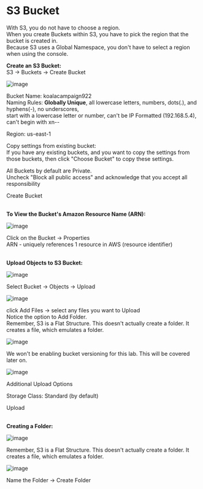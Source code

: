 # S3 Bucket

With S3, you do not have to choose a region. \
When you create Buckets within S3, you have to pick the region that the bucket is created in. \
Because S3 uses a Global Namespace, you don't have to select a region when using the console.

**Create an S3 Bucket:**\
S3 → Buckets → Create Bucket 

![image](https://user-images.githubusercontent.com/80132085/112653538-e82a8680-8e24-11eb-8ec3-4a3a4c33f512.png)

Bucket Name: koalacampaign922 \
Naming Rules: **Globally Unique**, all lowercase letters, numbers, dots(.), and hyphens(-), no underscores, \
start with a lowercase letter or number, can't be IP Formatted (192.168.5.4), can't begin with xn--

Region: us-east-1 

Copy settings from existing bucket: \
If you have any existing buckets, and you want to copy the settings from those buckets, then click "Choose Bucket" to copy these settings.

All Buckets by default are Private. \
Uncheck "Block all public access" and acknowledge that you accept all responsibility

Create Bucket

\
**To View the Bucket's Amazon Resource Name (ARN):**

![image](https://user-images.githubusercontent.com/80132085/112653438-ccbf7b80-8e24-11eb-8856-f27a3dc8273d.png)

Click on the Bucket → Properties \
ARN - uniquely references 1 resource in AWS (resource identifier)

\
**Upload Objects to S3 Bucket:**

![image](https://user-images.githubusercontent.com/80132085/112654458-cda4dd00-8e25-11eb-8e99-b4da5b9f135a.png)

Select Bucket → Objects → Upload


![image](https://user-images.githubusercontent.com/80132085/112654680-05138980-8e26-11eb-8221-e5a8c362da25.png)

click Add Files → select any files you want to Upload \
Notice the option to Add Folder. \
Remember, S3 is a Flat Structure. This doesn't actually create a folder. It creates a file, which emulates a folder.

![image](https://user-images.githubusercontent.com/80132085/112654937-4ad05200-8e26-11eb-9fd5-ccbc5a91dc84.png)

We won't be enabling bucket versioning for this lab. This will be covered later on.

![image](https://user-images.githubusercontent.com/80132085/112655733-1610ca80-8e27-11eb-93da-9914df381f6f.png)

Additional Upload Options

Storage Class: Standard (by default)

Upload

\
**Creating a Folder:**

![image](https://user-images.githubusercontent.com/80132085/112656614-f4fca980-8e27-11eb-9dc2-2e1a33bc8787.png)

Remember, S3 is a Flat Structure. This doesn't actually create a folder. It creates a file, which emulates a folder.

![image](https://user-images.githubusercontent.com/80132085/112656736-11004b00-8e28-11eb-8be5-0455cc1b5c9c.png)

Name the Folder → Create Folder

























